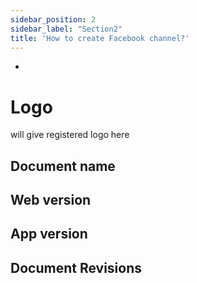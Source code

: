 ```yaml
---
sidebar_position: 2
sidebar_label: "Section2"
title: 'How to create Facebook channel?'
---
```


-    
# Logo
will give registered logo here
## Document name 
## Web version
## App version
## Document Revisions